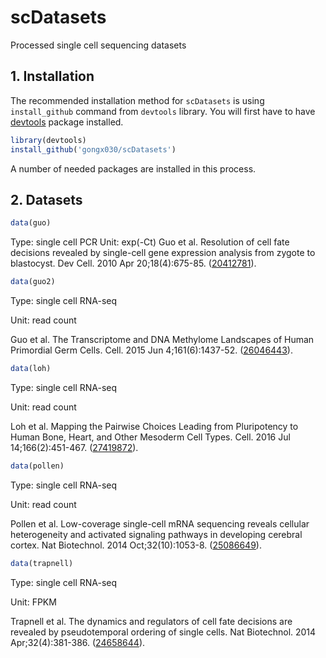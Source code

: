 # scDatasets

Processed single cell sequencing datasets

## 1. Installation

The recommended installation method for `scDatasets` is using `install_github` command from `devtools` library.  You will first have to have [devtools](https://github.com/hadley/devtools) package installed.

```r
library(devtools)
install_github('gongx030/scDatasets')
```

A number of needed packages are installed in this process.

## 2. Datasets

```r
data(guo)
```
Type: single cell PCR
Unit: exp(-Ct)
Guo et al. Resolution of cell fate decisions revealed by single-cell gene expression analysis from zygote to blastocyst. Dev Cell. 2010 Apr 20;18(4):675-85. ([20412781](https://www.ncbi.nlm.nih.gov/pubmed/20412781)). 

```r
data(guo2)
```
Type: single cell RNA-seq

Unit: read count

Guo et al. The Transcriptome and DNA Methylome Landscapes of Human Primordial Germ Cells. Cell. 2015 Jun 4;161(6):1437-52. ([26046443](https://www.ncbi.nlm.nih.gov/pubmed/26046443)). 


```r
data(loh)
```
Type: single cell RNA-seq

Unit: read count

Loh et al. Mapping the Pairwise Choices Leading from Pluripotency to Human Bone, Heart, and Other Mesoderm Cell Types. Cell. 2016 Jul 14;166(2):451-467. ([27419872](https://www.ncbi.nlm.nih.gov/pubmed/27419872)). 

```r
data(pollen)
```
Type: single cell RNA-seq

Unit: read count

Pollen et al. Low-coverage single-cell mRNA sequencing reveals cellular heterogeneity and activated signaling pathways in developing cerebral cortex. Nat Biotechnol. 2014 Oct;32(10):1053-8. ([25086649](https://www.ncbi.nlm.nih.gov/pubmed/25086649)). 


```r
data(trapnell)
```
Type: single cell RNA-seq

Unit: FPKM

Trapnell et al. The dynamics and regulators of cell fate decisions are revealed by pseudotemporal ordering of single cells. Nat Biotechnol. 2014 Apr;32(4):381-386. ([24658644](https://www.ncbi.nlm.nih.gov/pubmed/24658644)). 
